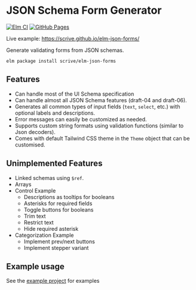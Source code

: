 # JSON Schema Form Generator

[![Elm CI](https://github.com/scrive/elm-json-forms/actions/workflows/elm.yml/badge.svg)](https://github.com/scrive/elm-json-forms/actions/workflows/elm.yml)
[![GitHub Pages](https://github.com/scrive/elm-json-forms/actions/workflows/elm-to-gh-pages.yml/badge.svg)](https://github.com/scrive/elm-json-forms/actions/workflows/elm-to-gh-pages.yml)

Live example: https://scrive.github.io/elm-json-forms/

Generate validating forms from JSON schemas.

    elm package install scrive/elm-json-forms

## Features

- Can handle most of the UI Schema specification
- Can handle almost all JSON Schema features (draft-04 and draft-06).
- Generates all common types of input fields (`text`, `select`, etc.) with optional labels and descriptions.
- Error messages can easily be customized as needed.
- Supports custom string formats using validation functions (similar to Json decoders).
- Comes with default Tailwind CSS theme in the `Theme` object that can be customised.

## Unimplemented Features

- Linked schemas using `$ref`.
- Arrays
- Control Example
  - Descriptions as tooltips for booleans
  - Asterisks for required fields
  - Toggle buttons for booleans
  - Trim text
  - Restrict text
  - Hide required asterisk
- Categorization Example
  - Implement prev/next buttons
  - Implement stepper variant

## Example usage

See the [example project](https://github.com/scrive/elm-json-forms/tree/main/example) for examples
